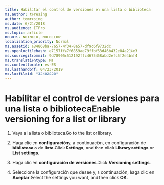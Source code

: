 ```yaml
---
title: Habilitar el control de versiones en una lista o biblioteca
ms.author: toresing
author: tomresing
ms.date: 6/21/2018
ms.audience: ITPro
ms.topic: article
ROBOTS: NOINDEX, NOFOLLOW
localization_priority: Normal
ms.assetid: a84868ba-7657-4f34-8a57-df9c6f9732dc
ms.openlocfilehash: e7157ffa7f6859ae79ffbf63d46b432e84a214e3
ms.sourcegitcommit: 9d78905c512192ffc4675468abd2efc5f2e4baf4
ms.translationtype: MT
ms.contentlocale: es-ES
ms.lasthandoff: 04/23/2019
ms.locfileid: "32402828"
---
```

# <a name="enable-versioning-for-a-list-or-library"></a><span data-ttu-id="88e56-102">Habilitar el control de versiones para una lista o biblioteca</span><span class="sxs-lookup"><span data-stu-id="88e56-102">Enable versioning for a list or library</span></span>

1. <span data-ttu-id="88e56-103">Vaya a la lista o biblioteca.</span><span class="sxs-lookup"><span data-stu-id="88e56-103">Go to the list or library.</span></span>
    
2. <span data-ttu-id="88e56-104">Haga clic en **configuración**y, a continuación, en configuración de **biblioteca** o de **lista**.</span><span class="sxs-lookup"><span data-stu-id="88e56-104">Click **Settings**, and then click **Library settings** or **List settings**.</span></span>
    
3. <span data-ttu-id="88e56-105">Haga clic en **configuración de versiones**.</span><span class="sxs-lookup"><span data-stu-id="88e56-105">Click **Versioning settings**.</span></span>
    
4. <span data-ttu-id="88e56-106">Seleccione la configuración que desee y, a continuación, haga clic en **Aceptar**.</span><span class="sxs-lookup"><span data-stu-id="88e56-106">Select the settings you want, and then click **OK**.</span></span>
    

